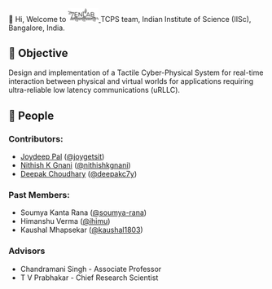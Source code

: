 👋 Hi, Welcome to <a href="https://labs.dese.iisc.ac.in/zenlab/ongoing-projects/tsn/" target="_blank">
<img src="../media/ZENLab_Logo.png" width=60 alt=ZENLab-TCPS />
</a> TCPS team, Indian Institute of Science (IISc), Bangalore, India. 

## 🎯 Objective
Design and implementation of a Tactile Cyber-Physical System for real-time interaction 
between physical and virtual worlds for applications requiring ultra-reliable low latency communications (uRLLC).


## 👥 People
### Contributors:
  * [Joydeep Pal](https://joygetsit.github.io/) ([@joygetsit](https://github.com/joygetsit))
  * [Nithish K Gnani](https://nithishkgnani.github.io/) ([@nithishkgnani](https://github.com/nithishkgnani))
  * [Deepak Choudhary](https://deepakc7y.github.io/) ([@deepakc7y](https://github.com/deepakc7y))

### Past Members:
  * Soumya Kanta Rana ([@soumya-rana](https://github.com/soumya-rana/))
  * Himanshu Verma ([@ihimu](https://github.com/ihimu))
  * Kaushal Mhapsekar ([@kaushal1803](https://github.com/kaushal1803))

### Advisors
  * Chandramani Singh - Associate Professor
  * T V Prabhakar - Chief Research Scientist
